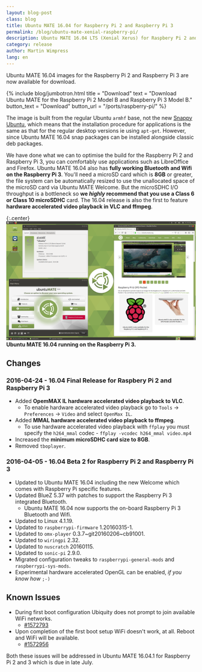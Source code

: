 ```yaml
---
layout: blog-post
class: blog
title: Ubuntu MATE 16.04 for Raspberry Pi 2 and Raspberry Pi 3
permalink: /blog/ubuntu-mate-xenial-raspberry-pi/
description: Ubuntu MATE 16.04 LTS (Xenial Xerus) for Raspbery Pi 2 and Raspberry Pi 3.
category: release
author: Martin Wimpress
lang: en
---
```


Ubuntu MATE 16.04 images for the Raspberry Pi 2 and Raspberry Pi 3 are
now available for download.

{% include blog/jumbotron.html
    title = "Download"
    text = "Download Ubuntu MATE for the Raspberry Pi 2 Model B and Raspberry Pi 3 Model B."
    button_text = "Download"
    button_url = "/ports/raspberry-pi/"
%}

The image is built from the regular Ubuntu `armhf` base, not the new
[Snappy Ubuntu](https://developer.ubuntu.com/en/snappy/), which means
that the installation procedure for applications is the same as that for
the regular desktop versions ie using `apt-get`. However, since
Ubuntu MATE 16.04 snap packages can be installed alongside classic deb
packages.

We have done what we can to optimise the build for the Raspberry Pi 2 and
Raspberry Pi 3, you can comfortably use applications such as LibreOffice and
Firefox. Ubuntu MATE 16.04 also has **fully working Bluetooth and Wifi on the
Raspberry Pi 3**. You'll need a microSD card which is **8GB** or greater, the
file system can be automatically resized to use the unallocated space of the
microSD card via Ubuntu MATE Welcome. But the microSDHC I/O throughput is a
bottleneck so **we *highly* recommend that you use a Class 6 or Class 10
microSDHC** card. The 16.04 release is also the first to feature **hardware
accelerated video playback in VLC and ffmpeg**.

{:.center}
![Ubuntu MATE 16.04 running on the Raspberry Pi 3](/images/blog/Screenshots/09_raspberrypi.png)
**Ubuntu MATE 16.04 running on the Raspberry Pi 3.**

## Changes

### 2016-04-24 - 16.04 Final Release for Raspbery Pi 2 and Raspberry Pi 3

  * Added **OpemMAX IL hardware accelerated video playback to VLC**.
    * To enable hardware accelerated video playback go to `Tools` -> `Preferences` -> `Video` and select `OpenMax IL`.
  * Added **MMAL hardware accelerated video playback to ffmpeg**.
    * To use hardware accelerated video playback with `ffplay` you must specify the `h264_mmal` codec - `ffplay -vcodec h264_mmal video.mp4`
  * Increased the **minimum microSDHC card size to 8GB**.
  * Removed `tboplayer`.

### 2016-04-05 - 16.04 Beta 2 for Raspberry Pi 2 and Raspberry Pi 3

  * Updated to Ubuntu MATE 16.04 including the new Welcome which comes with Raspberry Pi specific features.
  * Updated BlueZ 5.37 with patches to support the Raspberry Pi 3 integrated Bluetooth.
    * Ubuntu MATE 16.04 now supports the on-board Raspberry Pi 3 Bluetooth and Wifi.
  * Updated to Linux 4.1.19.
  * Updated to `raspberrypi-firmware` 1.20160315-1.
  * Updated to `omx-player` 0.3.7~git20160206~cb91001.
  * Updated to `wiringpi` 2.32.
  * Updated to `nuscratch` 20160115.
  * Updated to `sonic-pi` 2.9.0.
  * Migrated configuration tweaks to `raspberrypi-general-mods` and `raspberrypi-sys-mods`.
  * Experimental hardware accelerated OpenGL can be enabled, *if you know how* `;-)`

## Known Issues

  * During first boot configuration Ubiquity does not prompt to join available WiFi networks.
    * [#1572793](https://bugs.launchpad.net/bugs/1572793)
  * Upon completion of the first boot setup WiFi doesn't work, at all. Reboot and WiFi will be available.
    * [#1572956](https://bugs.launchpad.net/bugs/1572956)

Both these issues will be addressed in Ubuntu MATE 16.04.1 for Raspberry Pi 2
and 3 which is due in late July.
